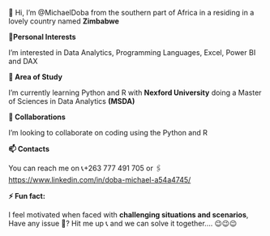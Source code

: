   👋 Hi, I’m @MichaelDoba from the southern part of Africa in a residing in a lovely country named **Zimbabwe** 
  
  
  **👀Personal Interests**
  
  I’m interested in Data Analytics, Programming Languages, Excel, Power BI and DAX

  **🌱 Area of Study**

  I’m currently learning Python and R with **Nexford University** doing a Master of Sciences in Data Analytics **(MSDA)**
  
  **💞️ Collaborations**
  
  I’m looking to collaborate on coding using the Python and R

  **📫 Contacts**

  You can reach me on 📞+263 777 491 705 or 🖇️ https://www.linkedin.com/in/doba-michael-a54a4745/
  
  **⚡ Fun fact:**

  I feel motivated when faced with **challenging situations and scenarios**, Have any issue 🤔? Hit me up 📞 and we can solve it together.... 😉😉😉

<!---
MichaelDoba/MichaelDoba is a ✨ special ✨ repository because its `README.md` (this file) appears on your GitHub profile.
You can click the Preview link to take a look at your changes.
--->
